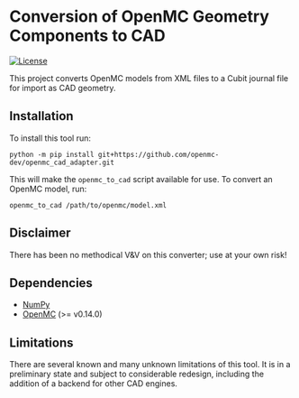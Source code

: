 # Conversion of OpenMC Geometry Components to CAD

[![License](https://img.shields.io/badge/license-MIT-green)](https://opensource.org/licenses/MIT)


This project converts OpenMC models from XML files to a Cubit journal file for import as CAD geometry.

## Installation

To install this tool run:

```shell
python -m pip install git+https://github.com/openmc-dev/openmc_cad_adapter.git
```

This will make the `openmc_to_cad` script available for use. To convert an OpenMC model, run:

```shell
openmc_to_cad /path/to/openmc/model.xml
```

## Disclaimer

There has been no methodical V&V on this converter; use at your own risk!

<a name="deps"></a>
## Dependencies

  - [NumPy](https://numpy.org/)
  - [OpenMC](https://docs.openmc.org/en/stable/) (>= v0.14.0)

## Limitations

There are several known and many unknown limitations of this tool. It is in a
preliminary state and subject to considerable redesign, including the addition
of a backend for other CAD engines.